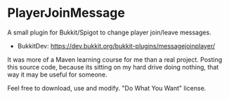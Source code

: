 # PlayerJoinMessage
A small plugin for Bukkit/Spigot to change player join/leave messages.

- BukkitDev: https://dev.bukkit.org/bukkit-plugins/messagejoinplayer/

It was more of a Maven learning course for me than a real project. Posting this source code, because its sitting on my hard drive doing nothing, that way it may be useful for someone.

Feel free to download, use and modify. "Do What You Want" license.
